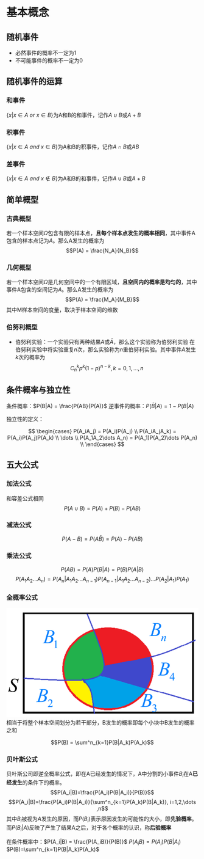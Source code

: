 # 基本概念

## 随机事件

- 必然事件的概率不一定为1
- 不可能事件的概率不一定为0

## 随机事件的运算

### 和事件

$\{x|x \in A \ or \ x \in B\}$为A和B的和事件，记作$A \cup B$或$A+B$

### 积事件

$\{x|x \in A \ and \ x \in B\}$为A和B的积事件，记作$A \cap B$或$AB$

### 差事件

$\{x|x \in A \ and \ x \notin B\}$为A和B的和事件，记作$A \cup B$或$A+B$

## 简单概型

### 古典概型

若一个样本空间$\Omega$包含有限的样本点，**且每个样本点发生的概率相同**，其中事件A包含的样本点记为$A$。那么A发生的概率为$$P(A) = \frac{N_A}{N_B}$$

### 几何概型

若一个样本空间$\Omega$是几何空间中的一个有限区域，**且空间内的概率是均匀的**，其中事件A包含的空间记为$A$。那么A发生的概率为$$P(A) = \frac{M_A}{M_B}$$
其中M样本空间的度量，取决于样本空间的维数

### 伯努利概型

- 伯努利实验：一个实验只有两种结果$A$或$\bar{A}$，那么这个实验称为伯努利实验
在伯努利实验中将实验重复$n$次，那么实验称为$n$重伯努利实验。其中事件$A$发生$k$次的概率为$$C_n^kp^k(1-p)^{n-k}, k=0,1,\dots,n$$

## 条件概率与独立性

条件概率：$P(B|A) = \frac{P(AB}{P(A)}$
逆事件的概率：$P(\bar{B}|A) = 1-P(B|A)$

独立性的定义：

$$
\begin{cases}
 P(A_iA_j) = P(A_i)P(A_j) \\
 P(A_iA_jA_k) = P(A_i)P(A_j)P(A_k) \\
 \dots \\
 P(A_1A_2\dots A_n) = P(A_1)P(A_2)\dots P(A_n) \\
\end{cases}
$$

## 五大公式

### 加法公式

和容差公式相同$$P(A\cup B) = P(A)+P(B)-P(AB)$$

### 减法公式

$$P(A-B) = P(A\bar{B}) = P(A)-P(AB)$$

### 乘法公式

$$P(AB) = P(A)P(B|A) = P(B)P(A|B)$$
$$P(A_1A_2\dots A_n) = P(A_n|A_1A_2\dots A_{n-1})P(A_{n-1}|A_1A_2\dots A_{n-2})\dots P(A_2|A_1)P(A_1)$$

### 全概率公式

![全概率](media/15985843690930.png)
相当于将整个样本空间划分为若干部分，B发生的概率即每个小块中B发生的概率之和

$$P(B) = \sum^n_{k=1}P(B|A_k)P(A_k)$$

### 贝叶斯公式

贝叶斯公司即逆全概率公式，即在A已经发生的情况下，A中分割的小事件$B_i$在A**已经发生**的条件下的概率。
$$P(A_i|B)=\frac{P(A_i)P(B|A_i)}{P(B)}$$
$$P(A_i|B)=\frac{P(A_i)P(B|A_i)}{\sum^n_{k=1}P(A_k)P(B|A_k)}, i=1,2,\dots ,n$$
其中$B_i$被视为$A$发生的原因，而$P(B_i)$表示原因发生的可能性的大小，即**先验概率**。
而$P(B_i|A)$反映了产生了结果A之后，对于各个概率的认识，称**后验概率**

在条件概率中：$P(A_i|B) = \frac{P(A_iB)}{P(B)}$
$P(A_iB) = P(A_i)P(B|A_i)$
$P(B)=\sum^n_{k=1}P(B|A_k)P(A_k)$
